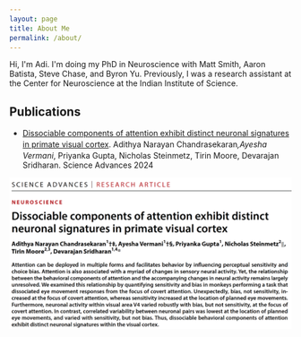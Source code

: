 ```yaml
---
layout: page
title: About Me
permalink: /about/
---
```

Hi, I'm Adi. I'm doing my PhD in Neuroscience with Matt Smith, Aaron Batista, Steve Chase, and Byron Yu. Previously, I was a research assistant at the Center for Neuroscience at the Indian Institute of Science. 

## Publications

* [Dissociable components of attention exhibit distinct neuronal signatures in primate visual cortex](https://www.science.org/doi/10.1126/sciadv.adi0645).
Adithya Narayan Chandrasekaran<sup>*</sup>,Ayesha Vermani<sup>*</sup>, Priyanka Gupta, Nicholas Steinmetz, Tirin Moore, Devarajan Sridharan. Science Advances 2024

<img id="profile" src="../assets/sciadv2024.PNG"/>






